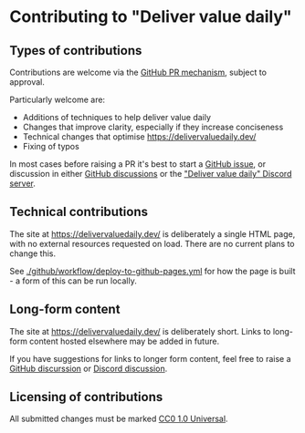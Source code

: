 # Contributing to "Deliver value daily"

## Types of contributions

Contributions are welcome via the [GitHub PR mechanism](https://docs.github.com/en/pull-requests/collaborating-with-pull-requests/proposing-changes-to-your-work-with-pull-requests/creating-a-pull-request-from-a-fork), subject to approval.

Particularly welcome are:

- Additions of techniques to help deliver value daily
- Changes that improve clarity, especially if they increase conciseness
- Technical changes that optimise https://delivervaluedaily.dev/
- Fixing of typos

In most cases before raising a PR it's best to start a [GitHub issue](https://github.com/delivervaluedaily/manifesto/issues), or discussion in either [GitHub discussions](https://github.com/delivervaluedaily/manifesto/discussions) or the ["Deliver value daily" Discord server](https://discord.gg/Y5SvjeFnAF).

## Technical contributions

The site at https://delivervaluedaily.dev/ is deliberately a single HTML page, with no external resources requested on load. There are no current plans to change this.

See [./github/workflow/deploy-to-github-pages.yml](./github/workflow/deploy-to-github-pages.yml) for how the page is built - a form of this can be run locally.

## Long-form content

The site at https://delivervaluedaily.dev/ is deliberately short. Links to long-form content hosted elsewhere may be added in future.

If you have suggestions for links to longer form content, feel free to raise a [GitHub discurssion](https://github.com/delivervaluedaily/manifesto/discussions) or [Discord discussion](https://discord.gg/Y5SvjeFnAF).

## Licensing of contributions

All submitted changes must be marked [CC0 1.0 Universal](https://creativecommons.org/publicdomain/zero/1.0/).

